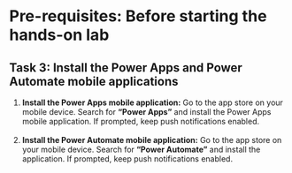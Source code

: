 # Pre-requisites: Before starting the hands-on lab

## Task 3: Install the Power Apps and Power Automate mobile applications

1. **Install the Power Apps mobile application:** Go to the app store on your mobile device. Search for **“Power Apps”** and install the Power Apps mobile application. If prompted, keep push notifications enabled.</br></br>
2. **Install the Power Automate mobile application:** Go to the app store on your mobile device. Search for **“Power Automate”** and install the application. If prompted, keep push notifications enabled.

